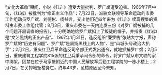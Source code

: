 “文化大革命”期间，小说《红岩》遭受大量批判，罗广斌遭受迫害。1966年7月中旬，《红岩》被批判为“修正主义作品”；7月22日，派驻文联领导革命运动的市委工作组动员罗广斌、刘德彬、杨益言，交出他们近四年来为《红岩》续篇搜集的资料由市委工作组代管；8月3日，重庆市委在一天内连发三份《对罗广斌被捕的几个问题开展调查的报告》，十分明确地给罗广斌扣上了叛徒的帽子，并指责《红岩》是“文艺黑线的正出产品”。 
1967年1月31日，造反组织“廉罗栈”张贴大字报，声称罗广斌的“历史有问题”、罗广斌“是周扬黑线上的人物”、是“山城头号政治大扒手”；2月2日，重庆红卫兵革命造反司令部正式发出通令，就地抓捕罗广斌；2月5日，重庆建筑工程学院815派的红卫兵秉承司令部的命令，将罗广斌从市文联的家中绑架，囚禁在位于马家堡附近的中国人民解放军后勤工程学院的一栋小楼上；2月7日，在关押地坠楼身亡，终年43岁，坠楼原因至今未知。